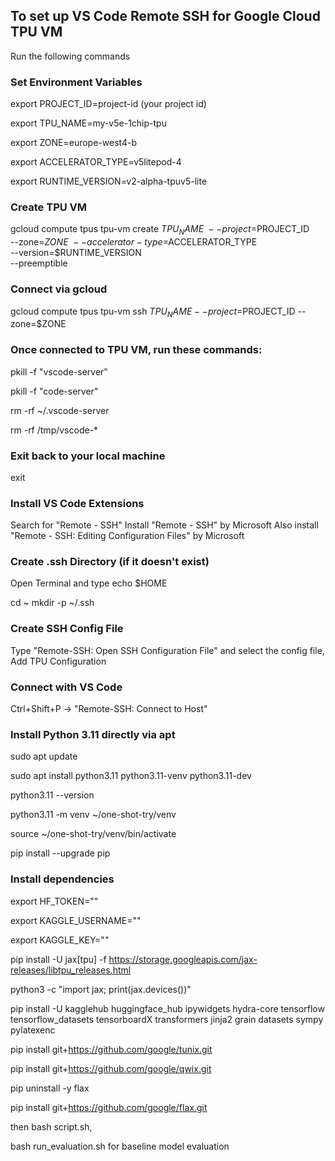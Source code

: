 ## To set up VS Code Remote SSH for Google Cloud TPU VM

Run the following commands

### Set Environment Variables

export PROJECT_ID=project-id (your project id)

export TPU_NAME=my-v5e-1chip-tpu

export ZONE=europe-west4-b

export ACCELERATOR_TYPE=v5litepod-4

export RUNTIME_VERSION=v2-alpha-tpuv5-lite

### Create TPU VM

gcloud compute tpus tpu-vm create $TPU_NAME \
  --project=$PROJECT_ID \
  --zone=$ZONE \
  --accelerator-type=$ACCELERATOR_TYPE \
  --version=$RUNTIME_VERSION \
  --preemptible

### Connect via gcloud

gcloud compute tpus tpu-vm ssh $TPU_NAME --project=$PROJECT_ID --zone=$ZONE

### Once connected to TPU VM, run these commands:

pkill -f "vscode-server"

pkill -f "code-server"

rm -rf ~/.vscode-server

rm -rf /tmp/vscode-*

### Exit back to your local machine
exit

### Install VS Code Extensions

Search for "Remote - SSH"
Install "Remote - SSH" by Microsoft
Also install "Remote - SSH: Editing Configuration Files" by Microsoft

### Create .ssh Directory (if it doesn't exist)

Open Terminal and type echo $HOME

cd ~
mkdir -p ~/.ssh

### Create SSH Config File

Type "Remote-SSH: Open SSH Configuration File" and select the config file, Add TPU Configuration

### Connect with VS Code

Ctrl+Shift+P → "Remote-SSH: Connect to Host"

### Install Python 3.11 directly via apt

sudo apt update

sudo apt install python3.11 python3.11-venv python3.11-dev

python3.11 --version

python3.11 -m venv ~/one-shot-try/venv

source ~/one-shot-try/venv/bin/activate

pip install --upgrade pip

### Install dependencies

export HF_TOKEN=""

export KAGGLE_USERNAME=""

export KAGGLE_KEY=""

pip install -U jax[tpu] -f https://storage.googleapis.com/jax-releases/libtpu_releases.html

python3 -c "import jax; print(jax.devices())"

pip install -U kagglehub huggingface_hub ipywidgets hydra-core tensorflow tensorflow_datasets tensorboardX transformers jinja2 grain datasets sympy pylatexenc

pip install git+https://github.com/google/tunix.git

pip install git+https://github.com/google/qwix.git

pip uninstall -y flax

pip install git+https://github.com/google/flax.git

then bash script.sh, 

bash run_evaluation.sh for baseline model evaluation
